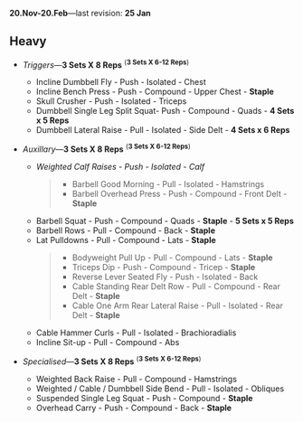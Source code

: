 **20.Nov-20.Feb**&mdash;last revision: **25 Jan**

## **Heavy**

- _Triggers_&mdash;**3 Sets X 8 Reps** <sup>(**3 Sets X 6-12 Reps**)

  - Incline Dumbbell Fly - Push - Isolated - Chest
  - Incline Bench Press - Push - Compound - Upper Chest - **Staple**
  - Skull Crusher - Push - Isolated - Triceps
  - Dumbbell Single Leg Split Squat- Push - Compound - Quads - **4 Sets x 5 Reps**
  - Dumbbell Lateral Raise - Pull - Isolated - Side Delt - **4 Sets x 6 Reps**

- _Auxillary_&mdash;**3 Sets X 8 Reps** <sup>(**3 Sets X 6-12 Reps**)

  - _Weighted Calf Raises - Push - Isolated - Calf_
    > - Barbell Good Morning - Pull - Isolated - Hamstrings <br>
    > - Barbell Overhead Press - Push - Compound - Front Delt - **Staple**
  - Barbell Squat - Push - Compound - Quads - **Staple** - **5 Sets x 5 Reps**
  - Barbell Rows - Pull - Compound - Back - **Staple**
  - Lat Pulldowns - Pull - Compound - Lats - **Staple**
    > - Bodyweight Pull Up - Pull - Compound - Lats - **Staple** <br>
    > - Triceps Dip - Push - Compound - Tricep - **Staple**
    > - Reverse Lever Seated Fly - Push - Isolated - Back <br>
    > - Cable Standing Rear Delt Row - Pull - Compound - Rear Delt - **Staple**
    > - Cable One Arm Rear Lateral Raise - Pull - Isolated - Rear Delt - **Staple**
  - Cable Hammer Curls - Pull - Isolated - Brachioradialis
  - Incline Sit-up - Pull - Compound - Abs

- _Specialised_&mdash;**3 Sets X 8 Reps** <sup>(**3 Sets X 6-12 Reps**)
  - Weighted Back Raise - Pull - Compound - Hamstrings
  - Weighted / Cable / Dumbbell Side Bend - Pull - Isolated - Obliques
  - Suspended Single Leg Squat - Push - Compound - **Staple**
  - Overhead Carry - Push - Compound - Back - **Staple**
